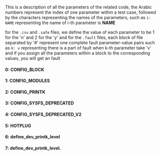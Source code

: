 This is a description of all the parameters of the related code,
the Arabic numbers represent the index of one parameter within a test case,
followed by the characters representing the names of the parameters,
such as `i: NAME` representing the name of i-th parameter is **NAME** 


for the `.csv` and `.safe` files, we define the value of each parameter to be 1 for the 'n' and 2 for the 'y'
and for the `.fault` files, each block of file separated by '#' represent one complete fault parameter-value pairs
such as `k: v` representing there is a part of fault when k-th parameter take 'v'
and if you assign all the parameters within a block to the corresponding values, you will get an fault


#### 0: CONFIG_BLOCK 
#### 1: CONFIG_MODULES 
#### 2: CONFIG_PRINTK 
#### 3: CONFIG_SYSFS_DEPRECATED 
#### 4: CONFIG_SYSFS_DEPRECATED_V2 
#### 5: HOTPLUG 
#### 6: define_dev_printk_level 
#### 7: define_dev_printk_level. 

